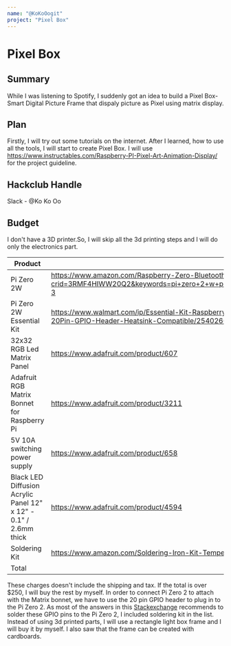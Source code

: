 ```yaml
---
name: "@KoKoOogit"
project: "Pixel Box"
---
```


# Pixel Box

## Summary

While I was listening to Spotify, I suddenly got an idea to build a Pixel Box- Smart Digital Picture Frame that dispaly picture as Pixel using matrix display.
## Plan

Firstly, I will try out some tutorials on the internet. After I learned, how to use all the tools, I will start to create Pixel Box. I will use https://www.instructables.com/Raspberry-PI-Pixel-Art-Animation-Display/ for the project guideline. 

## Hackclub Handle

Slack - @Ko Ko Oo

## Budget

I don't have a 3D printer.So, I will skip all the 3d printing steps and I will do only the electronics part. 

| Product                                                          | Supplier/ Link                                                                                                                                                                                                           | Cost    |
|------------------------------------------------------------------|--------------------------------------------------------------------------------------------------------------------------------------------------------------------------------------------------------------------------|---------|
| Pi Zero 2W                                                       | https://www.amazon.com/Raspberry-Zero-Bluetooth-RPi-2W/dp/B09LH5SBPS/ref=sr_1_3?crid=3RMF4HIWW20Q2&keywords=pi+zero+2+w+pre+solder&qid=1672984506&s=electronics&sprefix=pi+zero+2+w+pre+solde%2Celectronics%2C179&sr=1-3 | $99.99  |
| Pi Zero 2W Essential Kit                                         | https://www.walmart.com/ip/Essential-Kit-Raspberry-Pi-Zero-2-W-128GB-Ultra-Preloaded-Card-Protective-Case-Power-Supply-On-Off-Switch-Cable-20Pin-GPIO-Header-Heatsink-Compatible/2540266396                              | $33.99  |
| 32x32 RGB Led Matrix Panel                                       | https://www.adafruit.com/product/607                                                                                                                                                                                     | $29.95  |
| Adafruit RGB Matrix Bonnet for Raspberry Pi                      | https://www.adafruit.com/product/3211                                                                                                                                                                                    | $14.95  |
| 5V 10A switching power supply                                    | https://www.adafruit.com/product/658                                                                                                                                                                                     | $29.95  |
| Black LED Diffusion Acrylic Panel 12" x 12" - 0.1" / 2.6mm thick | https://www.adafruit.com/product/4594                                                                                                                                                                                    | $9.95   |
| Soldering Kit                                                    | https://www.amazon.com/Soldering-Iron-Kit-Temperature-Desoldering/dp/B07Q2B4ZY9/ref=sr_1_3?keywords=soldering+starter+kit&qid=1672984829&sr=8-3                                                                          | $27     |
| Total                                                            |                                                                                                                                                                                                                          | $245.78 |                                                                                                                                                   

These charges doesn't include the shipping and tax. If the total is over $250, I will buy the rest by myself. In order to connect Pi Zero 2 to attach with the Matrix bonnet, we have to use the 20 pin GPIO header to plug in to the Pi Zero 2. As most of the answers in this [Stackexchange](https://raspberrypi.stackexchange.com/questions/139513/do-we-have-to-solder-headers-to-gpio-pins) recommends to solder these GPIO pins to the Pi Zero 2, I included soldering kit in the list. Instead of using 3d printed parts, I will use a rectangle light box frame and I will buy it by myself. I also saw that the frame can be created with cardboards.   
